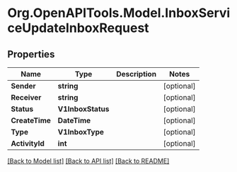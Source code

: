 # Org.OpenAPITools.Model.InboxServiceUpdateInboxRequest

## Properties

Name | Type | Description | Notes
------------ | ------------- | ------------- | -------------
**Sender** | **string** |  | [optional] 
**Receiver** | **string** |  | [optional] 
**Status** | **V1InboxStatus** |  | [optional] 
**CreateTime** | **DateTime** |  | [optional] 
**Type** | **V1InboxType** |  | [optional] 
**ActivityId** | **int** |  | [optional] 

[[Back to Model list]](../README.md#documentation-for-models) [[Back to API list]](../README.md#documentation-for-api-endpoints) [[Back to README]](../README.md)

